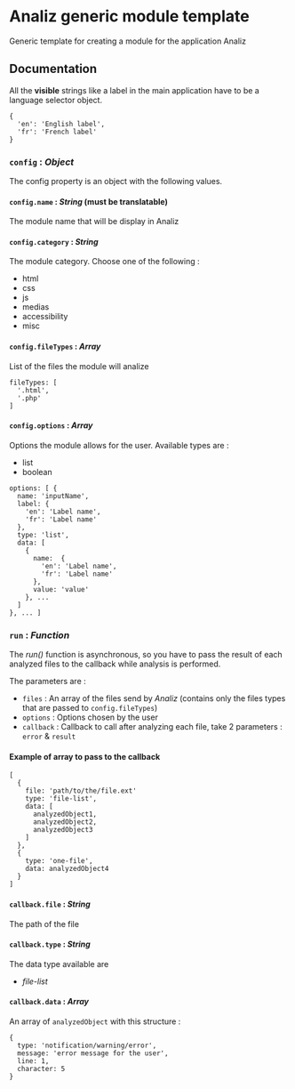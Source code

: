 # Analiz generic module template
Generic template for creating a module for the application Analiz

## Documentation
All the **visible** strings like a label in the main application have to be a language selector object.
```
{
  'en': 'English label',
  'fr': 'French label'
}
```

### `config` : _Object_
The config property is an object with the following values.

#### `config.name` : _String_ **(must be translatable)**
The module name that will be display in Analiz

#### `config.category` : _String_
The module category. Choose one of the following :
- html
- css
- js
- medias
- accessibility
- misc

#### `config.fileTypes` : _Array_
List of the files the module will analize
```
fileTypes: [
  '.html',
  '.php'
]
```

#### `config.options` :  _Array_
Options the module allows for the user. Available types are :
- list
- boolean

```
options: [ {
  name: 'inputName',
  label: {
    'en': 'Label name',
    'fr': 'Label name'
  },
  type: 'list',
  data: [
    {
      name:  {
        'en': 'Label name',
        'fr': 'Label name'
      },
      value: 'value'
    }, ...
  ]
}, ... ]
```

### `run` : _Function_
The _run()_ function is asynchronous, so you have to pass the result of each analyzed files to the callback while analysis is performed.

The parameters are :
- `files` : An array of the files send by _Analiz_ (contains only the files types that are passed to `config.fileTypes`)
- `options` : Options chosen by the user
- `callback` : Callback to call after analyzing each file, take 2 parameters : `error` & `result`

#### Example of array to pass to the callback
```
[
  {
    file: 'path/to/the/file.ext'
    type: 'file-list',
    data: [
      analyzedObject1,
      analyzedObject2,
      analyzedObject3
    ]
  },
  {
    type: 'one-file',
    data: analyzedObject4
  }
]
```

#### `callback.file` : _String_
The path of the file

#### `callback.type` : _String_
The data type available are
- _file-list_

#### `callback.data` : _Array_
An array of `analyzedObject` with this structure :

```
{
  type: 'notification/warning/error',
  message: 'error message for the user',
  line: 1,
  character: 5
}
```
